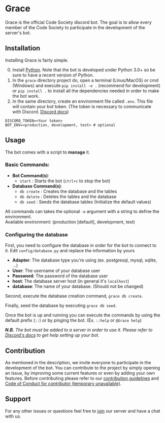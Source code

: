 
# Grace
Grace is the official Code Society discord bot. The goal is to allow every member of the Code Society to participate in the development of the server's bot. 

## Installation
Installing Grace is fairly simple.

0. Install [Python](https://www.python.org/downloads/). Note that the bot is developed under Python 3.0+ so be sure to have a recent version of Python.
1. In the `grace` directory project do, open a terminal (Linus/MacOS) or cmd (Windows) and execute `pip install -e .` (recommend for development) or `pip install .` to install all the dependencies needed in order to make the bot work. 
2. In the same directory, create an environment file called `.env`. This file will contain your bot token. (The token is necessary to communicate with Discord. [Discord docs](https://discord.com/developers/docs))

```.env
DISCORD_TOKEN=<Your token>
BOT_ENV=<production, development, test> # optional
```

## Usage
The bot comes with a script to **manage** it.

### Basic Commands:
- **Bot Command(s)**:
  - `start` : Starts the bot (`ctrl+c` to stop the bot)
- **Database Command(s)**:
    - `db create` : Creates the database and the tables
    - `db delete` : Deletes the tables and the database
    - `db seed` : Seeds the database tables (Initialize the default values)
    
All commands can takes the optional `-e` argument with a string to define the environment.<br>
Available environment: (production [default], development, test)

### Configuring the database
First, you need to configure the database in order for the bot to connect to it. Edit `config/database.py` and replace
the information by yours

- **Adapter**: The database type you're using (ex. postgresql, mysql, sqlite, ...) 
- **User**: The username of your database user
- **Password**: The password of the database user
- **host**: The database server host (in general it's `localhost`)
- **database**: The name of your database. (Should not be changed)

Second, execute the database creation command, `grace db create`.

Finally, seed the database by executing `grace db seed`.

Once the bot is up and running you can execute the commands by using the default prefix (`::`) or by pinging the bot. (Ex. `::help` or `@Grace help`)

_**N.B.** The bot must be added to a server in order to use it. Please refer to [Discord's docs](https://discord.com/developers/docs) to get help setting up your bot._

## Contribution
As mentioned in the description, we invite everyone to participate in the development of the bot. You can contribute to the project by simply opening an issue, by improving some current features or even by adding your own features.
Before contributing please refer to our [contribution guidelines](https://github.com/Code-Society-Lab/grace/blob/main/docs/CONTRIBUTING.md) and [Code of Conduct for contributor (temporary unavailable)](#).

## Support
For any other issues or questions feel free to [join](https://discord.gg/6GEF9H9m) our server and have a chat with us.
